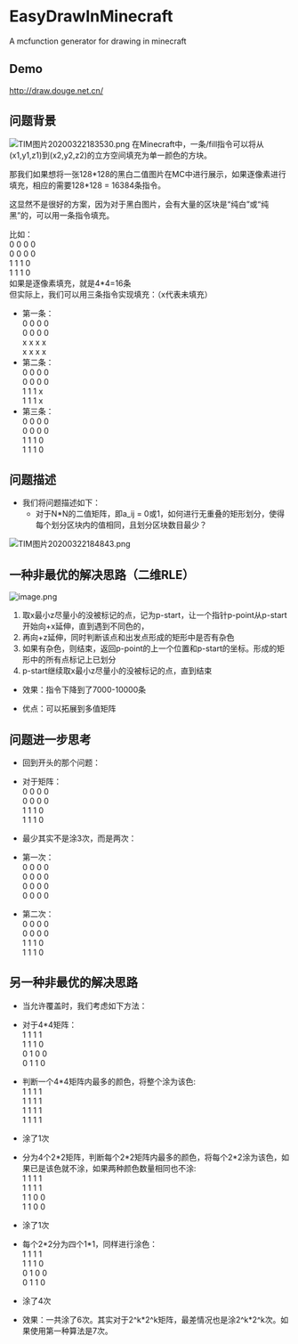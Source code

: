 # EasyDrawInMinecraft
A mcfunction generator for drawing in minecraft
## Demo
http://draw.douge.net.cn/

## 问题背景
![TIM图片20200322183530.png](https://i.loli.net/2020/03/22/SXLreqn1NDQ3gbw.png)
在Minecraft中，一条/fill指令可以将从(x1,y1,z1)到(x2,y2,z2)的立方空间填充为单一颜色的方块。  

那我们如果想将一张128\*128的黑白二值图片在MC中进行展示，如果逐像素进行填充，相应的需要128\*128 = 16384条指令。  

这显然不是很好的方案，因为对于黑白图片，会有大量的区块是“纯白”或“纯黑”的，可以用一条指令填充。  

比如：  
0 0 0 0  
0 0 0 0  
1 1 1 0  
1 1 1 0  
如果是逐像素填充，就是4*4=16条  
但实际上，我们可以用三条指令实现填充：（x代表未填充）  
- 第一条：   
0 0 0 0  
0 0 0 0  
x x x x    
x x x x    
- 第二条：   
0 0 0 0  
0 0 0 0  
1 1 1 x  
1 1 1 x   
- 第三条：   
0 0 0 0  
0 0 0 0  
1 1 1 0  
1 1 1 0  


## 问题描述
- 我们将问题描述如下：
    - 对于N*N的二值矩阵，即a_ij = 0或1，如何进行无重叠的矩形划分，使得每个划分区块内的值相同，且划分区块数目最少？

![TIM图片20200322184843.png](https://i.loli.net/2020/03/22/JyodZAMr39bYuC1.png)

## 一种非最优的解决思路（二维RLE）
![image.png](https://i.loli.net/2020/03/22/nYbVcJCEOMmoUia.png)

1. 取x最小z尽量小的没被标记的点，记为p-start，让一个指针p-point从p-start开始向+x延伸，直到遇到不同色的，
2. 再向+z延伸，同时判断该点和出发点形成的矩形中是否有杂色
3. 如果有杂色，则结束，返回p-point的上一个位置和p-start的坐标。形成的矩形中的所有点标记上已划分
4. p-start继续取x最小z尽量小的没被标记的点，直到结束

- 效果：指令下降到了7000-10000条

- 优点：可以拓展到多值矩阵

## 问题进一步思考
- 回到开头的那个问题：
- 对于矩阵：  
0 0 0 0  
0 0 0 0  
1 1 1 0  
1 1 1 0  
- 最少其实不是涂3次，而是两次：    
- 第一次：  
0 0 0 0  
0 0 0 0  
0 0 0 0  
0 0 0 0  

- 第二次：  
0 0 0 0    
0 0 0 0  
1 1 1 0  
1 1 1 0  

## 另一种非最优的解决思路
- 当允许覆盖时，我们考虑如下方法：  

- 对于4*4矩阵：  
1 1 1 1    
1 1 1 0    
0 1 0 0    
0 1 1 0    
- 判断一个4*4矩阵内最多的颜色，将整个涂为该色:  
1 1 1 1    
1 1 1 1    
1 1 1 1    
1 1 1 1    
- 涂了1次
- 分为4个2\*2矩阵，判断每个2\*2矩阵内最多的颜色，将每个2\*2涂为该色，如果已是该色就不涂，如果两种颜色数量相同也不涂:  
1 1 1 1  
1 1 1 1  
1 1 0 0  
1 1 0 0  
- 涂了1次  
- 每个2\*2分为四个1\*1，同样进行涂色：  
1 1 1 1  
1 1 1 0  
0 1 0 0  
0 1 1 0  
- 涂了4次

- 效果：一共涂了6次。其实对于2^k\*2^k矩阵，最差情况也是涂2^k\*2^k次。如果使用第一种算法是7次。
